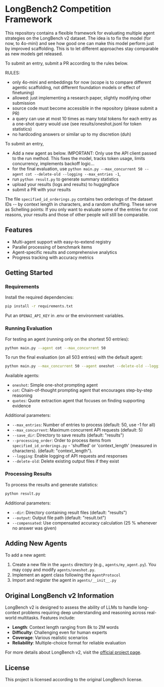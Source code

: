 # LongBench2 Competition Framework

This repository contains a flexible framework for evaluating multiple agent strategies on the LongBench v2 dataset. The idea is to fix the model (for now, to 4o-mini) and see how good one can make this model perform just by improved scaffolding. This is to let different approaches stay comparable as new models get released.

To submit an entry, submit a PR according to the rules below.

RULES:
 - only 4o-mini and embeddings for now (scope is to compare different agentic scaffolding, not different foundation models or effect of finetuning)
 - allowed: just implementing a research paper, slightly modifying other submission
 - source code must become accessible in the repository (please submit a PR)
 - a query can use at most 10 times as many total tokens for each entry as a one-shot query would use (see results/oneshot.jsonl for token statistics)
 - no hardcoding answers or similar up to my discretion (duh)

To submit an entry,

 - Add a new agent as below. IMPORTANT: Only use the API client passed to the run method. This fixes the model, tracks token usage, limits concurrency, implements backoff logic...
 - for the final evaluation, use `python main.py --max_concurrent 50 --agent cot --delete-old --logging --max_entries -1`,
 - run `python result.py` to generate summary statistics
 - upload your results (logs and results) to huggingface
 - submit a PR with your results

The file `specified_id_orderings.py` contains two orderings of the dataset IDs -- by context length in characters, and a random shuffling. These serve as Schelling points: If you only want to evaluate some of the entries for cost reasons, your results and those of other people will still be comparable.

## Features

- Multi-agent support with easy-to-extend registry
- Parallel processing of benchmark items
- Agent-specific results and comprehensive analytics
- Progress tracking with accuracy metrics

## Getting Started

### Requirements

Install the required dependencies:

```bash
pip install -r requirements.txt
```

Put an `OPENAI_API_KEY` in .env or the environment variables.

### Running Evaluation

For testing an agent (running only on the shortest 50 entries):

```bash
python main.py --agent cot --max_concurrent 50
```

To run the final evaluation (on all 503 entries) with the default agent:

```bash
python main.py --max_concurrent 50 --agent oneshot --delete-old --logging --max_entries -1
```

Available agents:
- `oneshot`: Simple one-shot prompting agent
- `cot`: Chain-of-thought prompting agent that encourages step-by-step reasoning
- `quotes`: Quote extraction agent that focuses on finding supporting evidence

Additional parameters:
- `--max_entries`: Number of entries to process (default: 50, use -1 for all)
- `--max_concurrent`: Maximum concurrent API requests (default: 5)
- `--save_dir`: Directory to save results (default: "results") 
- `--processing_order`: Order to process items from `specified_id_orderings.py` - 'shuffled' or 'context_length' (measured in characters). (default: "context_length"). 
- `--logging`: Enable logging of API requests and responses
- `--delete-old`: Delete existing output files if they exist

### Processing Results

To process the results and generate statistics:

```bash
python result.py
```

Additional parameters:
- `--dir`: Directory containing result files (default: "results")
- `--output`: Output file path (default: "result.txt")
- `--compensated`: Use compensated accuracy calculation (25 % whenever no answer was given)

## Adding New Agents

To add a new agent:

1. Create a new file in the `agents` directory (e.g., `agents/my_agent.py`). You may copy and modify `agents/oneshot.py`.
2. Implement an agent class following the `AgentProtocol`
3. Import and register the agent in `agents/__init__.py`

## Original LongBench v2 Information

LongBench v2 is designed to assess the ability of LLMs to handle long-context problems requiring deep understanding and reasoning across real-world multitasks. Features include:
- **Length**: Context length ranging from 8k to 2M words
- **Difficulty**: Challenging even for human experts
- **Coverage**: Various realistic scenarios
- **Reliability**: Multiple-choice format for reliable evaluation

For more details about LongBench v2, visit the [official project page](https://longbench2.github.io).

## License

This project is licensed according to the original LongBench license.
